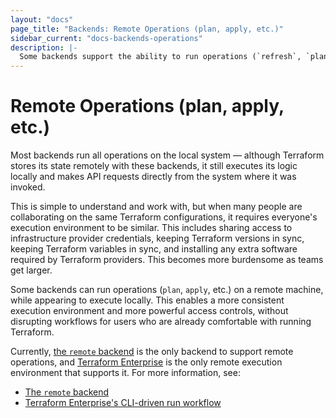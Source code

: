 ```yaml
---
layout: "docs"
page_title: "Backends: Remote Operations (plan, apply, etc.)"
sidebar_current: "docs-backends-operations"
description: |-
  Some backends support the ability to run operations (`refresh`, `plan`, `apply`, etc.) remotely. Terraform will continue to look and behave as if they're running locally while they in fact run on a remote machine.
---
```


# Remote Operations (plan, apply, etc.)

Most backends run all operations on the local system — although Terraform stores
its state remotely with these backends, it still executes its logic locally and
makes API requests directly from the system where it was invoked.

This is simple to understand and work with, but when many people are
collaborating on the same Terraform configurations, it requires everyone's
execution environment to be similar. This includes sharing access to
infrastructure provider credentials, keeping Terraform versions in sync,
keeping Terraform variables in sync, and installing any extra software required
by Terraform providers. This becomes more burdensome as teams get larger.

Some backends can run operations (`plan`, `apply`, etc.) on a remote machine,
while appearing to execute locally. This enables a more consistent execution
environment and more powerful access controls, without disrupting workflows
for users who are already comfortable with running Terraform.

Currently, [the `remote` backend](./types/remote.html) is the only backend to
support remote operations, and [Terraform Enterprise](/docs/enterprise/index.html)
is the only remote execution environment that supports it. For more information, see:

- [The `remote` backend](./types/remote.html)
- [Terraform Enterprise's CLI-driven run workflow](/docs/enterprise/run/cli.html)
